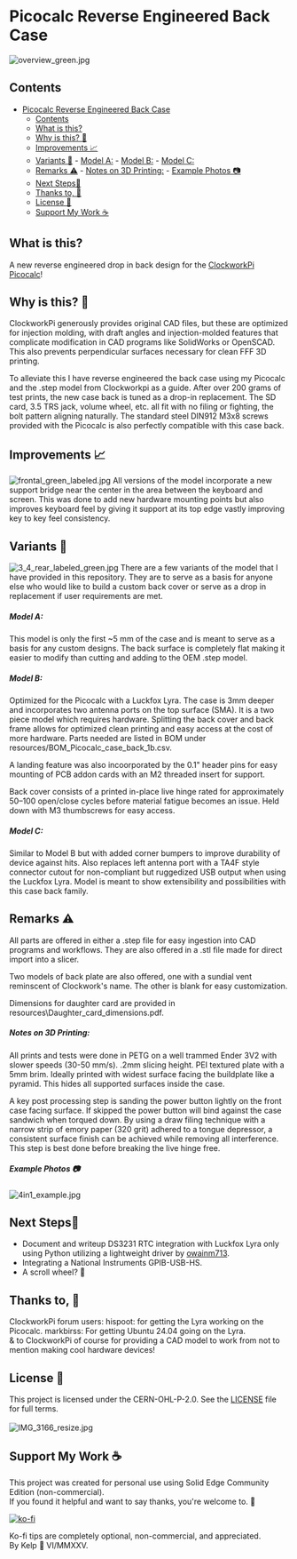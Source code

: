 # Picocalc Reverse Engineered Back Case

![overview_green.jpg](/resources/images/overview_green.jpg)

## Contents
- [Picocalc Reverse Engineered Back Case](#picocalc-reverse-engineered-back-case)
  - [Contents](#contents)
  - [What is this?](#what-is-this)
  - [Why is this? 🐛](#why-is-this-)
  - [Improvements 📈](#improvements-)
  - [Variants 🎨](#variants-)
        - [Model A:](#model-a)
        - [Model B:](#model-b)
        - [Model C:](#model-c)
  - [Remarks ⚠️](#remarks-️)
        - [Notes on 3D Printing:](#notes-on-3d-printing)
        - [Example Photos 📷](#example-photos-)
  - [Next Steps👷](#next-steps)
  - [Thanks to, 🙌](#thanks-to-)
  - [License 📜](#license-)
  - [Support My Work ☕](#support-my-work-)

## What is this?
A new reverse engineered drop in back design for the [ClockworkPi Picocalc](https://github.com/clockworkpi/PicoCalc)! 

## Why is this? 🐛
 ClockworkPi generously provides original CAD files, but these are optimized for injection molding, with draft angles and injection-molded features that complicate modification in CAD programs like SolidWorks or OpenSCAD. This also prevents perpendicular surfaces necessary for clean FFF 3D printing. 

To alleviate this I have reverse engineered the back case using my Picocalc and the .step model from Clockworkpi as a guide. After over 200 grams of test prints, the new case back is tuned as a drop-in replacement.  The SD card, 3.5 TRS jack, volume wheel, etc. all fit with no filing or fighting, the bolt pattern aligning naturally. The standard steel DIN912 M3x8 screws provided with the Picocalc is also perfectly compatible with this case back. 

## Improvements 📈
![frontal_green_labeled.jpg](/resources/images/frontal_green_labeled.jpg)
All versions of the model incorporate a new support bridge near the center in the area between the keyboard and screen.  This was done to add new hardware mounting points but also improves keyboard feel by giving it support at its top edge vastly improving key to key feel consistency. 

## Variants 🎨
![3_4_rear_labeled_green.jpg](/resources/images/3_4_rear_labeled_green.jpg)
There are a few variants of the model that I have provided in this repository.  They are to serve as a basis for anyone else who would like to build a custom back cover or serve as a drop in replacement if user requirements are met.

##### Model A:
This model is only the first ~5 mm of the case and is meant to serve as a basis for any custom designs.  The back surface is completely flat making it easier to modify than cutting and adding to the OEM .step model. 


##### Model B:
Optimized for the Picocalc with a Luckfox Lyra.  The case is 3mm deeper and incorporates two antenna ports on the top surface (SMA).  It is a two piece model which requires hardware.  Splitting the back cover and back frame allows for optimized clean printing and easy access at the cost of more hardware. Parts needed are listed in BOM under resources/BOM_Picocalc_case_back_1b.csv. 

A landing feature was also incoorporated by the 0.1" header pins for easy mounting of PCB addon cards with an M2 threaded insert for support.

Back cover consists of a printed in-place live hinge rated for approximately 50–100 open/close cycles before material fatigue becomes an issue. Held down with M3 thumbscrews for easy access.

##### Model C:
Similar to Model B but with added corner bumpers to improve durability of device against hits.  Also replaces left antenna port with a TA4F style connector cutout for non-compliant but ruggedized USB output when using the Luckfox Lyra.  Model is meant to show extensibility and possibilities with this case back family.

## Remarks ⚠️
All parts are offered in either a .step file for easy ingestion into CAD programs and workflows. They are also offered in a .stl file made for direct import into a slicer.

Two models of back plate are also offered, one with a sundial vent reminscent of Clockwork's name. The other is blank for easy customization. 

Dimensions for daughter card are provided in resources\Daughter_card_dimensions.pdf.

##### Notes on 3D Printing:
All prints and tests were done in PETG on a well trammed Ender 3V2 with slower speeds (30-50 mm/s). .2mm slicing height. PEI textured plate with a 5mm brim.  Ideally printed with widest surface facing the buildplate like a pyramid. This hides all supported surfaces inside the case. 

A key post processing step is sanding the power button lightly on the front case facing surface.  If skipped the power button will bind against the case sandwich when torqued down.  By using a draw filing technique with a narrow strip of emory paper (320 grit) adhered to a tongue depressor, a consistent surface finish can be achieved while removing all interference.  This step is best done before breaking the live hinge free.


##### Example Photos 📷
![4in1_example.jpg](/resources/images/4in1_example.jpg)



##  Next Steps👷
- Document and writeup DS3231 RTC integration with Luckfox Lyra only using Python utilizing a lightweight driver by [owainm713](https://github.com/owainm713/DS3231RTC-Python-Module).  <br>
- Integrating a National Instruments GPIB-USB-HS. <br>
- A scroll wheel? 🛞

## Thanks to, 🙌
ClockworkPi forum users:
hispoot: for getting the Lyra working on the Picocalc.
markbirss: For getting Ubuntu 24.04 going on the Lyra.<br>
& to ClockworkPi of course for providing a CAD model to work from not to mention making cool hardware devices!<br>

## License 📜
This project is licensed under the CERN-OHL-P-2.0. See the [LICENSE](LICENSE) file for full terms.<br>
<br>
![IMG_3166_resize.jpg](/resources/images/IMG_3166_resize.jpg)

## Support My Work ☕

This project was created for personal use using Solid Edge Community Edition (non-commercial).  
If you found it helpful and want to say thanks, you're welcome to. 🌿

[![ko-fi](https://ko-fi.com/img/githubbutton_sm.svg)](https://ko-fi.com/nitrosomonas)

Ko-fi tips are completely optional, non-commercial, and appreciated.
<br>
By Kelp 🌿 VI/MMXXV.
